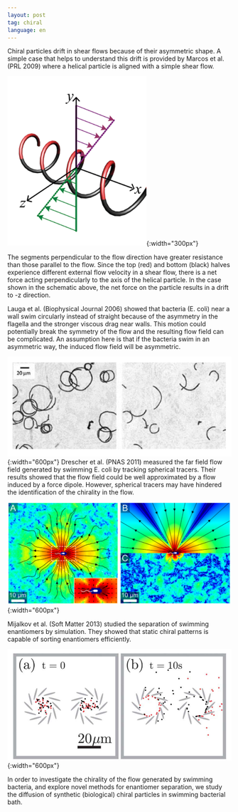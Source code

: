 ```yaml
---
layout: post
tag: chiral
language: en
---
```


Chiral particles drift in shear flows because of their asymmetric shape. A simple case that helps to understand this drift is provided by Marcos et al. (PRL 2009) where a helical particle is aligned with a simple shear flow.

![](/assets/images/2019/06/0.png){:width="300px"}

The segments perpendicular to the flow direction have greater resistance than those parallel to the flow. Since the top (red) and bottom (black) halves experience different external flow velocity in a shear flow, there is a net force acting perpendicularly to the axis of the helical particle. In the case shown in the schematic above, the net force on the particle results in a drift to -z direction.

Lauga et al. (Biophysical Journal 2006) showed that bacteria (E. coli) near a wall swim circularly instead of straight because of the asymmetry in the flagella and the stronger viscous drag near walls. This motion could potentially break the symmetry of the flow and the resulting flow field can be complicated. An assumption here is that if the bacteria swim in an asymmetric way, the induced flow field will be asymmetric.

![](/assets/images/2019/06/1.png){:width="600px"}
Drescher et al. (PNAS 2011) measured the far field flow field generated by swimming E. coli by tracking spherical tracers. Their results showed that the flow field could be well approximated by a flow induced by a force dipole. However, spherical tracers may have hindered the identification of the chirality in the flow.

![](/assets/images/2019/06/2.png){:width="600px"}

Mijalkov et al. (Soft Matter 2013) studied the separation of swimming enantiomers by simulation. They showed that static chiral patterns is capable of sorting enantiomers efficiently.

![](/assets/images/2019/06/3.png){:width="600px"}

In order to investigate the chirality of the flow generated by swimming bacteria, and explore novel methods for enantiomer separation, we study the diffusion of synthetic (biological) chiral particles in swimming bacterial bath.